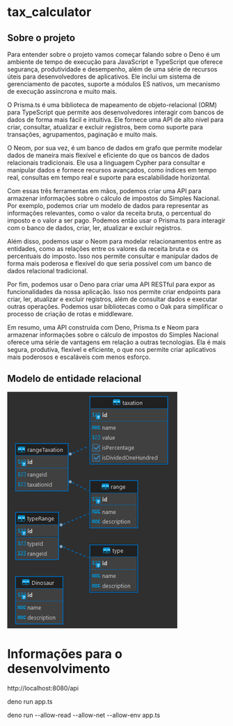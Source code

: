 # tax_calculator

## Sobre o projeto 

Para entender sobre o projeto vamos começar falando sobre o Deno é um ambiente de tempo de execução para JavaScript e TypeScript que oferece segurança, produtividade e desempenho, além de uma série de recursos úteis para desenvolvedores de aplicativos. Ele inclui um sistema de gerenciamento de pacotes, suporte a módulos ES nativos, um mecanismo de execução assíncrona e muito mais.

O Prisma.ts é uma biblioteca de mapeamento de objeto-relacional (ORM) para TypeScript que permite aos desenvolvedores interagir com bancos de dados de forma mais fácil e intuitiva. Ele fornece uma API de alto nível para criar, consultar, atualizar e excluir registros, bem como suporte para transações, agrupamentos, paginação e muito mais.

O Neom, por sua vez, é um banco de dados em grafo que permite modelar dados de maneira mais flexível e eficiente do que os bancos de dados relacionais tradicionais. Ele usa a linguagem Cypher para consultar e manipular dados e fornece recursos avançados, como índices em tempo real, consultas em tempo real e suporte para escalabilidade horizontal.

Com essas três ferramentas em mãos, podemos criar uma API para armazenar informações sobre o cálculo de impostos do Simples Nacional. Por exemplo, podemos criar um modelo de dados para representar as informações relevantes, como o valor da receita bruta, o percentual do imposto e o valor a ser pago. Podemos então usar o Prisma.ts para interagir com o banco de dados, criar, ler, atualizar e excluir registros.

Além disso, podemos usar o Neom para modelar relacionamentos entre as entidades, como as relações entre os valores da receita bruta e os percentuais do imposto. Isso nos permite consultar e manipular dados de forma mais poderosa e flexível do que seria possível com um banco de dados relacional tradicional.

Por fim, podemos usar o Deno para criar uma API RESTful para expor as funcionalidades da nossa aplicação. Isso nos permite criar endpoints para criar, ler, atualizar e excluir registros, além de consultar dados e executar outras operações. Podemos usar bibliotecas como o Oak para simplificar o processo de criação de rotas e middleware.

Em resumo, uma API construída com Deno, Prisma.ts e Neom para armazenar informações sobre o cálculo de impostos do Simples Nacional oferece uma série de vantagens em relação a outras tecnologias. Ela é mais segura, produtiva, flexível e eficiente, o que nos permite criar aplicativos mais poderosos e escaláveis com menos esforço.






## Modelo de entidade relacional

![alt text](https://github.com/matheuskleinschmidt/tax_calculator/blob/main/mer.jpg)

# Informações para o desenvolvimento


http://localhost:8080/api

deno run app.ts

deno run --allow-read --allow-net --allow-env app.ts